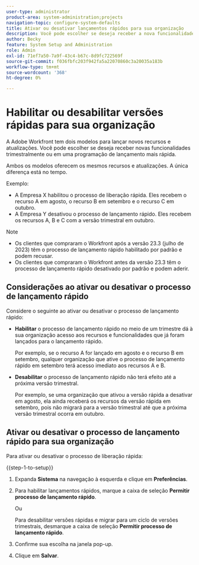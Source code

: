 ```yaml
---
user-type: administrator
product-area: system-administration;projects
navigation-topic: configure-system-defaults
title: Ativar ou desativar lançamentos rápidos para sua organização
description: Você pode escolher se deseja receber a nova funcionalidade do Workfront mensal ou trimestralmente.
author: Becky
feature: System Setup and Administration
role: Admin
exl-id: 71ef7a50-7a9f-43c4-b67c-8d9fc722569f
source-git-commit: f036fbfc203f942fa5a22070860c3a20035a183b
workflow-type: tm+mt
source-wordcount: '368'
ht-degree: 0%

---
```


# Habilitar ou desabilitar versões rápidas para sua organização

A Adobe Workfront tem dois modelos para lançar novos recursos e atualizações. Você pode escolher se deseja receber novas funcionalidades trimestralmente ou em uma programação de lançamento mais rápida.

Ambos os modelos oferecem os mesmos recursos e atualizações. A única diferença está no tempo.

Exemplo:

* A Empresa X habilitou o processo de liberação rápida. Eles recebem o recurso A em agosto, o recurso B em setembro e o recurso C em outubro.
* A Empresa Y desativou o processo de lançamento rápido. Eles recebem os recursos A, B e C com a versão trimestral em outubro.

>[!NOTE]
>
>* Os clientes que compraram o Workfront após a versão 23.3 (julho de 2023) têm o processo de lançamento rápido habilitado por padrão e podem recusar.
>* Os clientes que compraram o Workfront antes da versão 23.3 têm o processo de lançamento rápido desativado por padrão e podem aderir.

## Considerações ao ativar ou desativar o processo de lançamento rápido

Considere o seguinte ao ativar ou desativar o processo de lançamento rápido:

* **Habilitar** o processo de lançamento rápido no meio de um trimestre dá à sua organização acesso aos recursos e funcionalidades que já foram lançados para o lançamento rápido.

  Por exemplo, se o recurso A for lançado em agosto e o recurso B em setembro, qualquer organização que ative o processo de lançamento rápido em setembro terá acesso imediato aos recursos A e B.

* **Desabilitar** o processo de lançamento rápido não terá efeito até a próxima versão trimestral.

  Por exemplo, se uma organização que ativou a versão rápida a desativar em agosto, ela ainda receberá os recursos da versão rápida em setembro, pois não migrará para a versão trimestral até que a próxima versão trimestral ocorra em outubro.

## Ativar ou desativar o processo de lançamento rápido para sua organização

Para ativar ou desativar o processo de liberação rápida:

{{step-1-to-setup}}

1. Expanda **Sistema** na navegação à esquerda e clique em **Preferências**.
1. Para habilitar lançamentos rápidos, marque a caixa de seleção **Permitir processo de lançamento rápido**.

   Ou

   Para desabilitar versões rápidas e migrar para um ciclo de versões trimestrais, desmarque a caixa de seleção **Permitir processo de lançamento rápido**.

1. Confirme sua escolha na janela pop-up.
1. Clique em **Salvar**.
